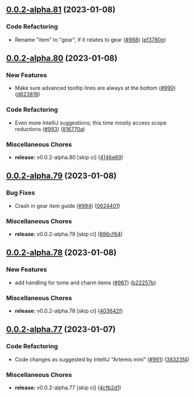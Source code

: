 ## [0.0.2-alpha.81](https://github.com/Wynntils/Artemis/compare/v0.0.2-alpha.80...v0.0.2-alpha.81) (2023-01-08)


### Code Refactoring

* Rename "item" to "gear", if it relates to gear ([#988](https://github.com/Wynntils/Artemis/issues/988)) ([ef3780e](https://github.com/Wynntils/Artemis/commit/ef3780e01334dbdcce96b5b83cee942a189c2504))

## [0.0.2-alpha.80](https://github.com/Wynntils/Artemis/compare/v0.0.2-alpha.79...v0.0.2-alpha.80) (2023-01-08)


### New Features

* Make sure advanced tooltip lines are always at the bottom ([#990](https://github.com/Wynntils/Artemis/issues/990)) ([d623818](https://github.com/Wynntils/Artemis/commit/d623818abe53ca60dc60a5e623194c5a15da6f7c))


### Code Refactoring

* Even more IntelliJ suggestions; this time mostly access scope reductions ([#993](https://github.com/Wynntils/Artemis/issues/993)) ([816770a](https://github.com/Wynntils/Artemis/commit/816770a8d144ba711abb46fc31caad2c98e7c9ae))


### Miscellaneous Chores

* **release:** v0.0.2-alpha.80 [skip ci] ([4146e69](https://github.com/Wynntils/Artemis/commit/4146e6919a49639dc665afe43bd2b133b5a49bd7))

## [0.0.2-alpha.79](https://github.com/Wynntils/Artemis/compare/v0.0.2-alpha.78...v0.0.2-alpha.79) (2023-01-08)


### Bug Fixes

* Crash in gear item guide ([#994](https://github.com/Wynntils/Artemis/issues/994)) ([0624401](https://github.com/Wynntils/Artemis/commit/0624401450a8fd88dfa5cfedf8dfad6319ec103e))


### Miscellaneous Chores

* **release:** v0.0.2-alpha.79 [skip ci] ([886cf64](https://github.com/Wynntils/Artemis/commit/886cf64d4dc17c1824a3852d7ae5846d2207c83f))

## [0.0.2-alpha.78](https://github.com/Wynntils/Artemis/compare/v0.0.2-alpha.77...v0.0.2-alpha.78) (2023-01-08)


### New Features

* add handling for tome and charm items ([#987](https://github.com/Wynntils/Artemis/issues/987)) ([b22257b](https://github.com/Wynntils/Artemis/commit/b22257ba622ec984e4c96ced0c8b3c3d31e21590))


### Miscellaneous Chores

* **release:** v0.0.2-alpha.78 [skip ci] ([403642f](https://github.com/Wynntils/Artemis/commit/403642f01b20e4fb041f5ab594ee1b4261da3c85))

## [0.0.2-alpha.77](https://github.com/Wynntils/Artemis/compare/v0.0.2-alpha.76...v0.0.2-alpha.77) (2023-01-07)


### Code Refactoring

* Code changes as suggested by IntelliJ "Artemis mini" ([#991](https://github.com/Wynntils/Artemis/issues/991)) ([38323f4](https://github.com/Wynntils/Artemis/commit/38323f4772691e37b4951cec0326dee5b6bb0f3d))


### Miscellaneous Chores

* **release:** v0.0.2-alpha.77 [skip ci] ([4cfb2d1](https://github.com/Wynntils/Artemis/commit/4cfb2d1a3294d9d53a6fd8e4d93e860a8da0eebe))

